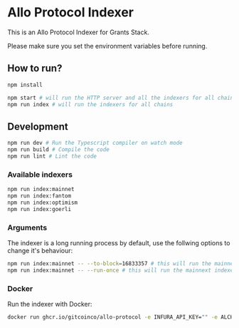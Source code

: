# Allo Protocol Indexer

This is an Allo Protocol Indexer for Grants Stack.

Please make sure you set the environment variables before running.

## How to run?

```bash
npm install

npm start # will run the HTTP server and all the indexers for all chains
npm run index # will run the indexers for all chains
```

## Development

```bash
npm run dev # Run the Typescript compiler on watch mode
npm run build # Compile the code
npm run lint # Lint the code
```

### Available indexers

```bash
npm run index:mainnet
npm run index:fantom
npm run index:optimism
npm run index:goerli
```

### Arguments

The indexer is a long running process by default, use the follwing options to change it's behaviour:

```bash
npm run index:mainnet -- --to-block=16833357 # this will run the mainnext indexer only to the specified block, the program will exit after it's done
npm run index:mainnet -- --run-once # this will run the mainnext indexer to the latest block, the program will exit after it's done
```

### Docker

Run the indexer with Docker:

```bash
docker run ghcr.io/gitcoinco/allo-protocol -e INFURA_API_KEY="" -e ALCHEMY_API_KEY="" -e STORAGE_DIR="" -p 8080:8080
```

